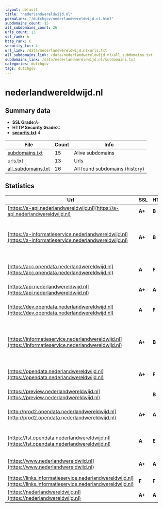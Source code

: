 ```yaml
---
layout: default
title: "nederlandwereldwijd.nl"
permalink: "/dutchgov/nederlandwereldwijd.nl.html"
subdomains_count: 15
all_subdomains_count: 26
urls_count: 13
ssl_rank: A-
http_rank: C
security_txt: 4
url_link: /data/nederlandwereldwijd.nl/urls.txt
all_subdomains_link: /data/nederlandwereldwijd.nl/all_subdomains.txt
subdomains_link: /data/nederlandwereldwijd.nl/subdomains.txt
categories: dutchgov
tags: dutchgov
---
```



# nederlandwereldwijd.nl
## Summary data


 - **SSL Grade**:A-
 - **HTTP Security Grade**:C
 - **[security.txt](https://www.digitaleoverheid.nl/nieuws/standaard-security-txt-nu-verplicht-voor-overheid/)**:4


| File       | Count | Info |
|------------|-------|------|
|[subdomains.txt](/DutchGovScope/data/nederlandwereldwijd.nl/subdomains.txt)|15|Alive subdomains|
|[urls.txt](/DutchGovScope/data/nederlandwereldwijd.nl/urls.txt)|13|Urls|
|[all_subdomains.txt](/DutchGovScope/data/nederlandwereldwijd.nl/all_subdomains.txt)|26|All found subdomains (history)|


## Statistics


| Url | SSL | HTTP | Server | Cookie | HSTS | CORS | CTO | CSP | XFO | XXP | RP |FP| Tech |Title |
|--------|-------|-------|------|------|------|------|------|------|------|------|------|------|------|------|
|[https://a-api.nederlandwereldwijd.nl](https://a-api.nederlandwereldwijd.nl)| **A+**| **B**|| |:white_check_mark: | | | | | | :white_check_mark: | |HSTS||
|[https://a-informatieservice.nederlandwereldwijd.nl](https://a-informatieservice.nederlandwereldwijd.nl)| **A+**| **B**|Microsoft-IIS/10.0|:white_check_mark: |:white_check_mark: | | |:warning: | :white_check_mark: | | :white_check_mark: | |Azure HSTS IIS:10.0 Microsoft ASP.NET Windows Server|Informatieservic...|
|[https://acc.opendata.nederlandwereldwijd.nl](https://acc.opendata.nederlandwereldwijd.nl)| **A**| **F**|cloudflare|:white_check_mark: | | | | | :white_check_mark: | | :white_check_mark: | |Cloudflare Cloudflare Bot Management||
|[https://api.nederlandwereldwijd.nl](https://api.nederlandwereldwijd.nl)| **A+**| **A**|| |:white_check_mark: | | | :white_check_mark:| :white_check_mark: | | :white_check_mark: | |HSTS||
|[https://dev.opendata.nederlandwereldwijd.nl](https://dev.opendata.nederlandwereldwijd.nl)| **A**| **F**|cloudflare|:white_check_mark: | | | | | :white_check_mark: | | :white_check_mark: | |Cloudflare Cloudflare Bot Management||
|[https://informatieservice.nederlandwereldwijd.nl](https://informatieservice.nederlandwereldwijd.nl)| **A+**| **B**|Microsoft-IIS/10.0|:white_check_mark: |:white_check_mark: | | |:warning: | :white_check_mark: | | :white_check_mark: | |Azure HSTS IIS:10.0 Microsoft ASP.NET Windows Server|Informatieservic...|
|[https://opendata.nederlandwereldwijd.nl](https://opendata.nederlandwereldwijd.nl)| **A+**| **F**|cloudflare|:white_check_mark: | | | | | | | :white_check_mark: | |Cloudflare Cloudflare Bot Management||
|[https://preview.nederlandwereldwijd.nl](https://preview.nederlandwereldwijd.nl)| | **B**|| |:white_check_mark: | | | | | | :white_check_mark: | |HSTS||
|[http://prod2.opendata.nederlandwereldwijd.nl](http://prod2.opendata.nederlandwereldwijd.nl)| **A+**| **A**|cloudflare|:white_check_mark: |:white_check_mark: | | | :white_check_mark:| :white_check_mark: | :white_check_mark: | :white_check_mark: | |Cloudflare Cloudflare Bot Management|301 Moved Perman...|
|[https://tst.opendata.nederlandwereldwijd.nl](https://tst.opendata.nederlandwereldwijd.nl)| **A**| **E**|cloudflare|:white_check_mark: | | | |:warning: | :white_check_mark: | | :white_check_mark: | |Cloudflare Cloudflare Bot Management||
|[https://www.nederlandwereldwijd.nl](https://www.nederlandwereldwijd.nl)| **A+**| **A**|| |:white_check_mark: | | | :white_check_mark:| :white_check_mark: | | :white_check_mark: | |Bloomreach HSTS HTTP/3|Home | Nederland...|
|[https://links.informatieservice.nederlandwereldwijd.nl](https://links.informatieservice.nederlandwereldwijd.nl)| **F**| **F**|nginx| | | | | | | | :white_check_mark: | |Nginx|404 Not Found|
|[https://nederlandwereldwijd.nl](https://nederlandwereldwijd.nl)| **A+**| **A**|| |:white_check_mark: | | | :white_check_mark:| :white_check_mark: | | :white_check_mark: | |HSTS HTTP/3||


